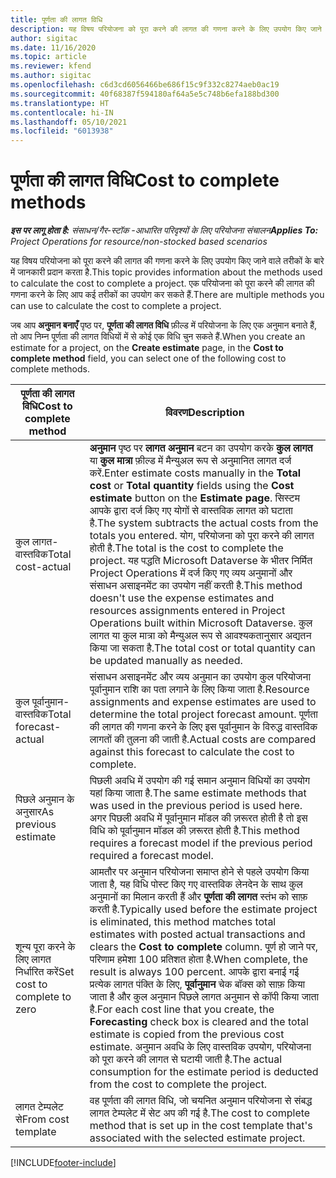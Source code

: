 ```yaml
---
title: पूर्णता की लागत विधि
description: यह विषय परियोजना को पूरा करने की लागत की गणना करने के लिए उपयोग किए जाने वाले तरीकों के बारे में जानकारी प्रदान करता है.
author: sigitac
ms.date: 11/16/2020
ms.topic: article
ms.reviewer: kfend
ms.author: sigitac
ms.openlocfilehash: c6d3cd6056466be686f15c9f332c8274aeb0ac19
ms.sourcegitcommit: 40f68387f594180af64a5e5c748b6efa188bd300
ms.translationtype: HT
ms.contentlocale: hi-IN
ms.lasthandoff: 05/10/2021
ms.locfileid: "6013938"
---
```

# <a name="cost-to-complete-methods"></a><span data-ttu-id="d6ce7-103">पूर्णता की लागत विधि</span><span class="sxs-lookup"><span data-stu-id="d6ce7-103">Cost to complete methods</span></span>

<span data-ttu-id="d6ce7-104">_**इस पर लागू होता है:** संसाधन/गैर-स्टॉक -आधारित परिदृश्यों के लिए परियोजना संचालन_</span><span class="sxs-lookup"><span data-stu-id="d6ce7-104">_**Applies To:** Project Operations for resource/non-stocked based scenarios_</span></span>

<span data-ttu-id="d6ce7-105">यह विषय परियोजना को पूरा करने की लागत की गणना करने के लिए उपयोग किए जाने वाले तरीकों के बारे में जानकारी प्रदान करता है.</span><span class="sxs-lookup"><span data-stu-id="d6ce7-105">This topic provides information about the methods used to calculate the cost to complete a project.</span></span> <span data-ttu-id="d6ce7-106">एक परियोजना को पूरा करने की लागत की गणना करने के लिए आप कई तरीकों का उपयोग कर सकते हैं.</span><span class="sxs-lookup"><span data-stu-id="d6ce7-106">There are multiple methods you can use to calculate the cost to complete a project.</span></span> 

<span data-ttu-id="d6ce7-107">जब आप **अनुमान बनाएँ** पृष्ठ पर, **पूर्णता की लागत विधि** फ़ील्ड में परियोजना के लिए एक अनुमान बनाते हैं, तो आप निम्न पूर्णता की लागत विधियों में से कोई एक विधि चुन सकते हैं.</span><span class="sxs-lookup"><span data-stu-id="d6ce7-107">When you create an estimate for a project, on the **Create estimate** page, in the **Cost to complete method** field, you can select one of the following cost to complete methods.</span></span>

| <span data-ttu-id="d6ce7-108">पूर्णता की लागत विधि</span><span class="sxs-lookup"><span data-stu-id="d6ce7-108">Cost to complete method</span></span>    | <span data-ttu-id="d6ce7-109">विवरण</span><span class="sxs-lookup"><span data-stu-id="d6ce7-109">Description</span></span>                                                                                                                                                                                                                                                                                                                                                                                                                                                                                        |
|------------------------------|----------------------------------------------------------------------------------------------------------------------------------------------------------------------------------------------------------------------------------------------------------------------------------------------------------------------------------------------------------------------------------------------------------------------------------------------------------------------------------------------------|
| <span data-ttu-id="d6ce7-110">कुल लागत-वास्तविक</span><span class="sxs-lookup"><span data-stu-id="d6ce7-110">Total cost-actual</span></span>            | <span data-ttu-id="d6ce7-111">**अनुमान** पृष्ठ पर **लागत अनुमान** बटन का उपयोग करके **कुल लागत** या **कुल मात्रा** फ़ील्ड में मैन्युअल रूप से अनुमानित लागत दर्ज करें.</span><span class="sxs-lookup"><span data-stu-id="d6ce7-111">Enter estimate costs manually in the **Total cost** or **Total quantity** fields using the **Cost estimate** button on the **Estimate page**.</span></span> <span data-ttu-id="d6ce7-112">सिस्टम आपके द्वारा दर्ज किए गए योगों से वास्तविक लागत को घटाता है.</span><span class="sxs-lookup"><span data-stu-id="d6ce7-112">The system subtracts the actual costs from the totals you entered.</span></span> <span data-ttu-id="d6ce7-113">योग, परियोजना को पूरा करने की लागत होती है.</span><span class="sxs-lookup"><span data-stu-id="d6ce7-113">The total is the cost to complete the project.</span></span> <span data-ttu-id="d6ce7-114">यह पद्धति Microsoft Dataverse के भीतर निर्मित Project Operations में दर्ज किए गए व्यय अनुमानों और संसाधन असाइनमेंट का उपयोग नहीं करती है.</span><span class="sxs-lookup"><span data-stu-id="d6ce7-114">This method doesn't use the expense estimates and resources assignments entered in Project Operations built within Microsoft Dataverse.</span></span> <span data-ttu-id="d6ce7-115">कुल लागत या कुल मात्रा को मैन्युअल रूप से आवश्यकतानुसार अद्यतन किया जा सकता है.</span><span class="sxs-lookup"><span data-stu-id="d6ce7-115">The total cost or total quantity can be updated manually as needed.</span></span>  |
| <span data-ttu-id="d6ce7-116">कुल पूर्वानुमान-वास्तविक</span><span class="sxs-lookup"><span data-stu-id="d6ce7-116">Total forecast-actual</span></span>        | <span data-ttu-id="d6ce7-117">संसाधन असाइनमेंट और व्यय अनुमान का उपयोग कुल परियोजना पूर्वानुमान राशि का पता लगाने के लिए किया जाता है.</span><span class="sxs-lookup"><span data-stu-id="d6ce7-117">Resource assignments and expense estimates are used to determine the total project forecast amount.</span></span> <span data-ttu-id="d6ce7-118">पूर्णता की लागत की गणना करने के लिए इस पूर्वानुमान के विरुद्ध वास्तविक लागतों की तुलना की जाती है.</span><span class="sxs-lookup"><span data-stu-id="d6ce7-118">Actual costs are compared against this forecast to calculate the cost to complete.</span></span>                                                                                                                                                                                                                                                                          |
| <span data-ttu-id="d6ce7-119">पिछले अनुमान के अनुसार</span><span class="sxs-lookup"><span data-stu-id="d6ce7-119">As previous estimate</span></span>         | <span data-ttu-id="d6ce7-120">पिछली अवधि में उपयोग की गई समान अनुमान विधियों का उपयोग यहां किया जाता है.</span><span class="sxs-lookup"><span data-stu-id="d6ce7-120">The same estimate methods that was used in the previous period is used here.</span></span> <span data-ttu-id="d6ce7-121">अगर पिछली अवधि में पूर्वानुमान मॉडल की ज़रूरत होती है तो इस विधि को पूर्वानुमान मॉडल की ज़रूरत होती है.</span><span class="sxs-lookup"><span data-stu-id="d6ce7-121">This method requires a forecast model if the previous period required a forecast model.</span></span>                                                                                                                                                                                                                                                                                                                           |
| <span data-ttu-id="d6ce7-122">शून्य पूरा करने के लिए लागत निर्धारित करें</span><span class="sxs-lookup"><span data-stu-id="d6ce7-122">Set cost to complete to zero</span></span> | <span data-ttu-id="d6ce7-123">आमतौर पर अनुमान परियोजना समाप्त होने से पहले उपयोग किया जाता है, यह विधि पोस्ट किए गए वास्तविक लेनदेन के साथ कुल अनुमानों का मिलान करती हैं और **पूर्णता की लागत** स्तंभ को साफ़ करती है.</span><span class="sxs-lookup"><span data-stu-id="d6ce7-123">Typically used before the estimate project is eliminated, this method matches total estimates with posted actual transactions and clears the **Cost to complete** column.</span></span> <span data-ttu-id="d6ce7-124">पूर्ण हो जाने पर, परिणाम हमेशा 100 प्रतिशत होता है.</span><span class="sxs-lookup"><span data-stu-id="d6ce7-124">When complete, the result is always 100 percent.</span></span> <span data-ttu-id="d6ce7-125">आपके द्वारा बनाई गई प्रत्येक लागत पंक्ति के लिए, **पूर्वानुमान** चेक बॉक्स को साफ़ किया जाता है और कुल अनुमान पिछले लागत अनुमान से कॉपी किया जाता है.</span><span class="sxs-lookup"><span data-stu-id="d6ce7-125">For each cost line that you create, the **Forecasting** check box is cleared and the total estimate is copied from the previous cost estimate.</span></span> <span data-ttu-id="d6ce7-126">अनुमान अवधि के लिए वास्तविक उपयोग, परियोजना को पूरा करने की लागत से घटायी जाती है.</span><span class="sxs-lookup"><span data-stu-id="d6ce7-126">The actual consumption for the estimate period is deducted from the cost to complete the project.</span></span>              |
| <span data-ttu-id="d6ce7-127">लागत टेम्पलेट से</span><span class="sxs-lookup"><span data-stu-id="d6ce7-127">From cost template</span></span>           | <span data-ttu-id="d6ce7-128">वह पूर्णता की लागत विधि, जो चयनित अनुमान परियोजना से संबद्ध लागत टेम्पलेट में सेट अप की गई है.</span><span class="sxs-lookup"><span data-stu-id="d6ce7-128">The cost to complete method that is set up in the cost template that's associated with the selected estimate project.</span></span>                                                                                                                                                                                                                                                                                                                                                                          |


[!INCLUDE[footer-include](../includes/footer-banner.md)]